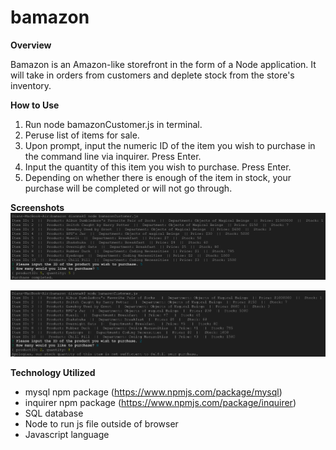 # bamazon

**Overview**

Bamazon is an Amazon-like storefront in the form of a Node application. It will take in orders from customers and deplete stock from the store's inventory.

**How to Use**
1. Run node bamazonCustomer.js in terminal.
2. Peruse list of items for sale.
3. Upon prompt, input the numeric ID of the item you wish to purchase in the command line via inquirer. Press Enter.
4. Input the quantity of this item you wish to purchase. Press Enter.
5. Depending on whether there is enough of the item in stock, your purchase will be completed or will not go through.

**Screenshots**
![Example of a Completed Purchase](screenshots/completed.png "How to Make a Bamazon Purchase")

![Example of a Purchase Attempt with Insufficient Stock Quantity](screenshots/incompleted.png "Bamazon Handling Insufficient Quantity")

**Technology Utilized**
* mysql npm package (https://www.npmjs.com/package/mysql)
* inquirer npm package (https://www.npmjs.com/package/inquirer)
* SQL database
* Node to run js file outside of browser
* Javascript language